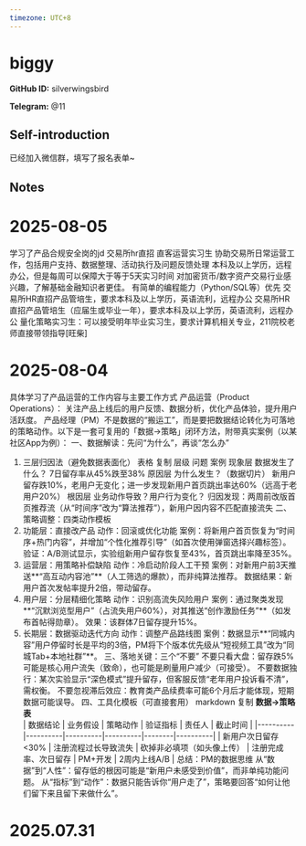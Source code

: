 ```yaml
---
timezone: UTC+8
---
```


# biggy

**GitHub ID:** silverwingsbird

**Telegram:** @11

## Self-introduction

已经加入微信群，填写了报名表单~

## Notes

<!-- Content_START -->
# 2025-08-05

学习了产品合规安全岗的jd
交易所hr直招
直客运营实习生
协助交易所日常运营工作，包括用户支持、数据整理、活动执行及问题反馈处理
本科及以上学历，远程办公，但是每周可以保障大于等于5天实习时间
对加密货币/数字资产交易行业感兴趣，了解基础金融知识者更佳。
有简单的编程能力（Python/SQL等）优先
交易所HR直招产品管培生，要求本科及以上学历，英语流利，远程办公
交易所HR直招产品管培生（应届生或毕业一年），要求本科及以上学历，英语流利，远程办公
量化策略实习生：可以接受明年毕业实习生，要求计算机相关专业，211院校老师直接带领指导[旺柴]

# 2025-08-04

具体学习了产品运营的工作内容与主要工作方式
产品运营（Product Operations）： 关注产品上线后的用户反馈、数据分析，优化产品体验，提升用户活跃度。
产品经理（PM）不是数据的“搬运工”，而是要把数据结论转化为可落地的策略动作。以下是一套可复用的「数据→策略」闭环方法，附带真实案例（以某社区App为例）：
一、数据解读：先问“为什么”，再谈“怎么办”
1. 三层归因法（避免数据表面化）
表格
复制
层级	问题	案例
现象层	数据发生了什么？	7日留存率从45%跌至38%
原因层	为什么发生？（数据切片）	新用户留存跌10%，老用户无变化；进一步发现新用户首页跳出率达60%（远高于老用户20%）
根因层	业务动作导致？用户行为变化？	归因发现：两周前改版首页推荐流（从“时间序”改为“算法推荐”），新用户因内容不匹配直接流失
二、策略调整：四类动作模板
1. 功能层：直接改产品
动作：回滚或优化功能
案例：将新用户首页恢复为“时间序+热门内容”，并增加“个性化推荐引导”（如首次使用弹窗选择兴趣标签）。
验证：A/B测试显示，实验组新用户留存恢复至43%，首页跳出率降至35%。
2. 运营层：用策略补偿缺陷
动作：冷启动阶段人工干预
案例：对新用户前3天推送**“高互动内容池”**（人工筛选的爆款），而非纯算法推荐。
数据结果：新用户首次发帖率提升2倍，带动留存。
3. 用户层：分层精细化策略
动作：识别高流失风险用户
案例：通过聚类发现**“沉默浏览型用户”（占流失用户60%），对其推送“创作激励任务”**（如发布首帖得勋章）。
效果：该群体7日留存提升15%。
4. 长期层：数据驱动迭代方向
动作：调整产品路线图
案例：数据显示**“同城内容”用户停留时长是平均的3倍，PM将下个版本优先级从“短视频工具”改为“同城Tab+本地社群”**。
三、落地关键：三个“不要”
不要只看大盘：留存跌5%可能是核心用户流失（致命），也可能是刷量用户减少（可接受）。
不要数据独行：某次实验显示“深色模式”提升留存，但客服反馈“老年用户投诉看不清”，需权衡。
不要忽视滞后效应：教育类产品续费率可能6个月后才能体现，短期数据可能误导。
四、工具化模板（可直接套用）
markdown
复制
**数据→策略表**  
| 数据结论 | 业务假设 | 策略动作 | 验证指标 | 责任人 | 截止时间 |
|----------|----------|----------|----------|--------|----------|
| 新用户次日留存<30% | 注册流程过长导致流失 | 砍掉非必填项（如头像上传） | 注册完成率、次日留存 | PM+开发 | 2周内上线A/B |
总结：PM的数据思维
从“数据”到“人性”：留存低的根因可能是“新用户未感受到价值”，而非单纯功能问题。
从“指标”到“动作”：数据只能告诉你“用户走了”，策略要回答“如何让他们留下来且留下来做什么”。


# 2025.07.31


<!-- Content_END -->
